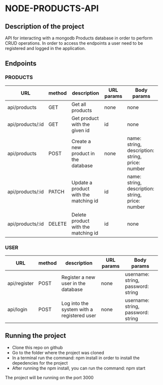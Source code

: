 # NODE-PRODUCTS-API

## Description of the project

API for interacting with a mongodb Products database in order to perform CRUD operations.
In order to access the endpoints a user need to be registered and logged in the application.

## Endpoints
### PRODUCTS
| URL | method | description | URL params | Body params |
| --- | ----------- | ----------- | ---------- | ----------- |
|api/products | GET | Get all products | none | none |
|api/products/:id | GET | Get product with the given id | id | none |
|api/products | POST | Create a new product in the database | none | name: string, description: string, price: number |
|api/products/:id | PATCH | Update a product with the matching id | id | name: string, description: string, price: number |
|api/products/:id | DELETE | Delete product with the matching id | id | none |
### USER
| URL | method | description | URL params | Body params |
| --- | ----------- | ----------- | ---------- | ----------- |
|api/register| POST | Register a new user in the database | none | username: string, password: string |
|api/login | POST | Log into the system with a registered user | none | username: string, password: string |

## Running the project

* Clone this repo on github
* Go to the folder where the project was cloned
* In a terminal run the command: npm install   in order to install the depedencies for the project
* After running the npm install, you can run the command: npm start 

The project will be running on the port 3000

